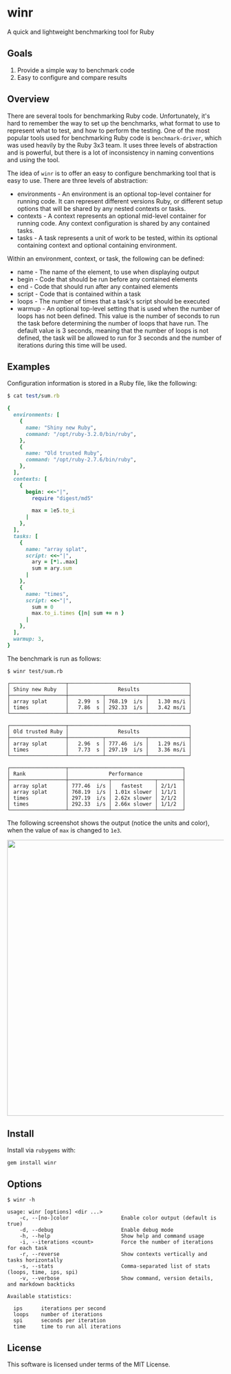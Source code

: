 # winr

A quick and lightweight benchmarking tool for Ruby

## Goals

1. Provide a simple way to benchmark code
2. Easy to configure and compare results

## Overview

There are several tools for benchmarking Ruby code. Unfortunately, it's hard
to remember the way to set up the benchmarks, what format to use to represent
what to test, and how to perform the testing. One of the most popular tools
used for benchmarking Ruby code is `benchmark-driver`, which was used heavily
by the Ruby 3x3 team. It uses three levels of abstraction and is powerful,
but there is a lot of inconsistency in naming conventions and using the tool.

The idea of `winr` is to offer an easy to configure benchmarking tool that is
easy to use. There are three levels of abstraction:

* environments - An environment is an optional top-level container for running
  code. It can represent different versions Ruby, or different setup options
  that will be shared by any nested contexts or tasks.
* contexts - A context represents an optional mid-level container for running
  code. Any context configuration is shared by any contained tasks.
* tasks - A task represents a unit of work to be tested, within its optional
  containing context and optional containing environment.

Within an environment, context, or task, the following can be defined:

* name - The name of the element, to use when displaying output
* begin - Code that should be run before any contained elements
* end - Code that should run after any contained elements
* script - Code that is contained within a task
* loops - The number of times that a task's script should be executed
* warmup - An optional top-level setting that is used when the number of
  loops has not been defined. This value is the number of seconds to run
  the task before determining the number of loops that have run. The
  default value is 3 seconds, meaning that the number of loops is not
  defined, the task will be allowed to run for 3 seconds and the number
  of iterations during this time will be used.

## Examples

Configuration information is stored in a Ruby file, like the following:

```ruby
$ cat test/sum.rb

{
  environments: [
    {
      name: "Shiny new Ruby",
      command: "/opt/ruby-3.2.0/bin/ruby",
    },
    {
      name: "Old trusted Ruby",
      command: "/opt/ruby-2.7.6/bin/ruby",
    },
  ],
  contexts: [
    {
      begin: <<~"|",
        require "digest/md5"

        max = 1e5.to_i
      |
    },
  ],
  tasks: [
    {
      name: "array splat",
      script: <<~"|",
        ary = [*1..max]
        sum = ary.sum
      |
    },
    {
      name: "times",
      script: <<~"|",
        sum = 0
        max.to_i.times {|n| sum += n }
      |
    },
  ],
  warmup: 3,
}
```

The benchmark is run as follows:

```
$ winr test/sum.rb

┌──────────────────┬───────────────────────────────────────┐
│ Shiny new Ruby   │                Results                │
├──────────────────┼───────────┬─────────────┬─────────────┤
│ array splat      │   2.99  s │ 768.19  i/s │   1.30 ms/i │
│ times            │   7.86  s │ 292.33  i/s │   3.42 ms/i │
└──────────────────┴───────────┴─────────────┴─────────────┘

┌──────────────────┬───────────────────────────────────────┐
│ Old trusted Ruby │                Results                │
├──────────────────┼───────────┬─────────────┬─────────────┤
│ array splat      │   2.96  s │ 777.46  i/s │   1.29 ms/i │
│ times            │   7.73  s │ 297.19  i/s │   3.36 ms/i │
└──────────────────┴───────────┴─────────────┴─────────────┘

┌──────────────────┬─────────────────────────────────────┐
│ Rank             │             Performance             │
├──────────────────┼─────────────┬──────────────┬────────┤
│ array splat      │ 777.46  i/s │   fastest    │ 2/1/1  │
│ array splat      │ 768.19  i/s │ 1.01x slower │ 1/1/1  │
│ times            │ 297.19  i/s │ 2.62x slower │ 2/1/2  │
│ times            │ 292.33  i/s │ 2.66x slower │ 1/1/2  │
└──────────────────┴─────────────┴──────────────┴────────┘
```

The following screenshot shows the output (notice the units and color), when the value of `max` is changed to `1e3`.

<img src="https://user-images.githubusercontent.com/142875/219610505-64569102-f294-4b2b-b08b-c103d18da247.png" width="640">

## Install

Install via `rubygems` with:

```
gem install winr
```

## Options

```
$ winr -h

usage: winr [options] <dir ...>
    -c, --[no-]color                 Enable color output (default is true)
    -d, --debug                      Enable debug mode
    -h, --help                       Show help and command usage
    -i, --iterations <count>         Force the number of iterations for each task
    -r, --reverse                    Show contexts vertically and tasks horizontally
    -s, --stats                      Comma-separated list of stats (loops, time, ips, spi)
    -v, --verbose                    Show command, version details, and markdown backticks

Available statistics:

  ips      iterations per second
  loops    number of iterations
  spi      seconds per iteration
  time     time to run all iterations
```

## License

This software is licensed under terms of the MIT License.
